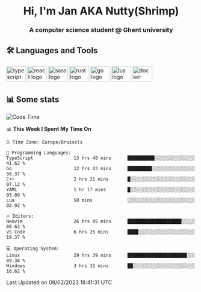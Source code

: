 <h1 align="center">Hi, I'm Jan AKA Nutty(Shrimp)</h1>
<h3 align="center">A computer science student @ Ghent university</h3>

<h2 align="left">🛠️ Languages and Tools</h2>

###

<div align="left">
  <img src="https://cdn.jsdelivr.net/gh/devicons/devicon/icons/typescript/typescript-original.svg" height="40" width="52" alt="typescript logo"  />
  <img src="https://cdn.jsdelivr.net/gh/devicons/devicon/icons/react/react-original.svg" height="40" width="52" alt="react logo"  />
  <img src="https://cdn.jsdelivr.net/gh/devicons/devicon/icons/sass/sass-original.svg" height="40" width="52" alt="sass logo"  />
  <img src="https://cdn.jsdelivr.net/gh/devicons/devicon/icons/rust/rust-plain.svg" height="40" width="52" alt="rust logo"  />
  <img src="https://cdn.jsdelivr.net/gh/devicons/devicon/icons/go/go-original.svg" height="40" width="52" alt="go logo"  />
  <img src="https://cdn.jsdelivr.net/gh/devicons/devicon/icons/lua/lua-original.svg" height="40" width="52" alt="lua logo"  />
  <img src="https://cdn.jsdelivr.net/gh/devicons/devicon/icons/docker/docker-original.svg" height="40" width="52" alt="docker logo"  />
</div>

<h2>📊 Some stats</h2>

<!--START_SECTION:waka-->
![Code Time](http://img.shields.io/badge/Code%20Time-2%2C557%20hrs%2045%20mins-blue)

📊 **This Week I Spent My Time On** 

```text
⌚︎ Time Zone: Europe/Brussels

💬 Programming Languages: 
TypeScript               13 hrs 48 mins      ██████████░░░░░░░░░░░░░░░   41.62 % 
Go                       12 hrs 43 mins      █████████░░░░░░░░░░░░░░░░   38.37 % 
C++                      2 hrs 21 mins       █░░░░░░░░░░░░░░░░░░░░░░░░   07.12 % 
YAML                     1 hr 17 mins        █░░░░░░░░░░░░░░░░░░░░░░░░   03.89 % 
Lua                      58 mins             ░░░░░░░░░░░░░░░░░░░░░░░░░   02.92 % 

🔥 Editors: 
Neovim                   26 hrs 45 mins      ████████████████████░░░░░   80.63 % 
VS Code                  6 hrs 25 mins       ████░░░░░░░░░░░░░░░░░░░░░   19.37 % 

💻 Operating System: 
Linux                    29 hrs 39 mins      ██████████████████████░░░   89.38 % 
Windows                  3 hrs 31 mins       ██░░░░░░░░░░░░░░░░░░░░░░░   10.62 % 

```


 Last Updated on 08/02/2023 18:41:31 UTC
<!--END_SECTION:waka-->
